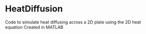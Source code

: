 # HeatDiffusion
Code to simulate heat diffusing across a 2D plate using the 2D heat equation
Created in MATLAB
